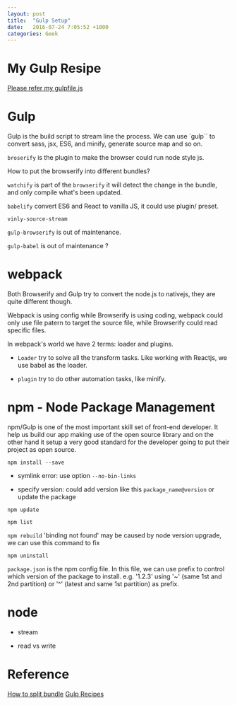 ```yaml
---
layout: post
title:  "Gulp Setup"
date:   2016-07-24 7:05:52 +1000
categories: Geek
---
```


My Gulp Resipe 
==============
[Please refer my gulpfile.js](#) 

Gulp
====
Gulp is the build script to stream line the process. We can use `gulp`` to convert sass, jsx, ES6, and minify, generate source map and so on. 

`broserify` is the plugin to make the browser could run node style js.

How to put the browserify into different bundles?

`watchify` is part of the `browserify` it will detect the change in the bundle, and only compile what's been updated.

`babelify` convert ES6 and React to vanilla JS, it could use plugin/ preset.

`vinly-source-stream`

`gulp-browserify` is out of maintenance.

`gulp-babel` is out of maintenance ?

webpack
=======
Both Browserify and Gulp try to convert the node.js to nativejs, they are quite different though.

Webpack is using config while Browserify is using coding, webpack could only use file patern to target the source file, while Browserify could read specific files.

In webpack's world we have 2 terms: loader and plugins.

- `Loader` try to solve all the transform tasks. Like working with Reactjs, we use babel as the loader.

- `plugin` try to do other automation tasks, like minify.



npm - Node Package Management
=============================

npm/Gulp is one of the most important skill set of front-end developer. It help us build our app making use of the open source library and on the other hand it setup a very good standard for the developer going to put their project as open source.

`npm install --save` 

- symlink error: use option `--no-bin-links`

- specify version: could add version like this `package_name@version` or update the package 

`npm update`

`npm list`

`npm rebuild` 'binding not found' may be caused by node version upgrade, we can use this command to fix

`npm uninstall`

`package.json` is the npm config file. In this file, we can use prefix to control which version of the package to install. e.g. '1.2.3' using '~' (same 1st and 2nd partition) or '^' (latest and same 1st partition) as prefix.


node
====

- stream

- read vs write

Reference
=========
[How to split bundle](https://www.snip2code.com/Snippet/462312/Browserify---separate-app-and-enternal-v) 
[Gulp Recipes](https://github.com/gulpjs/gulp/tree/master/docs/recipes) 
